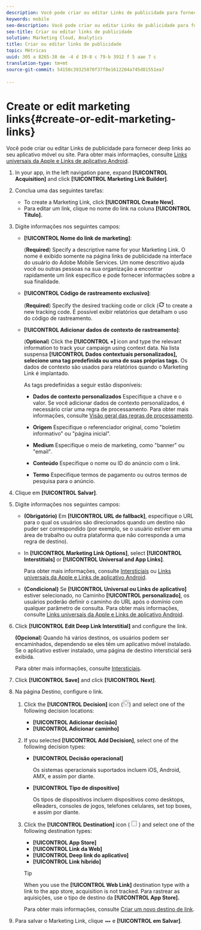 ```yaml
---
description: Você pode criar ou editar Links de publicidade para fornecer deep links no seu aplicativo móvel ou site.
keywords: mobile
seo-description: Você pode criar ou editar Links de publicidade para fornecer deep links no seu aplicativo móvel ou site.
seo-title: Criar ou editar links de publicidade
solution: Marketing Cloud, Analytics
title: Criar ou editar links de publicidade
topic: Métricas
uuid: 305 a 8265-38 de -4 d 19-8 c 79-b 3912 f 5 aae 7 c
translation-type: tm+mt
source-git-commit: 54150c39325070f37f8e1612204a745d81551ea7

---
```



# Create or edit marketing links{#create-or-edit-marketing-links}

Você pode criar ou editar Links de publicidade para fornecer deep links ao seu aplicativo móvel ou site. Para obter mais informações, consulte [Links universais da Apple e Links de aplicativo Android](/help/using/c-manage-app-settings/c-mob-confg-app/c-universal-app-links.md).

1. In your app, in the left navigation pane, expand **[!UICONTROL Acquisition]** and click **[!UICONTROL Marketing Link Builder]**.
1. Conclua uma das seguintes tarefas:

   * To create a Marketing Link, click **[!UICONTROL Create New]**.
   * Para editar um link, clique no nome do link na coluna **[!UICONTROL Título].**

1. Digite informações nos seguintes campos:

   * **[!UICONTROL Nome do link de marketing]**:

      (**Required**) Specify a descriptive name for your Marketing Link. O nome é exibido somente na página links de publicidade na interface do usuário do Adobe Mobile Services. Um nome descritivo ajuda você ou outras pessoas na sua organização a encontrar rapidamente um link específico e pode fornecer informações sobre a sua finalidade.

   * **[!UICONTROL Código de rastreamento exclusivo]**:

      (**Required**) Specify the desired tracking code or click (![generate icon](assets/icon_generate.png) to create a new tracking code. É possível exibir relatórios que detalham o uso do código de rastreamento.

   * **[!UICONTROL Adicionar dados de contexto de rastreamento]**:

      (**Optional**) Click the **[!UICONTROL +]** icon and type the relevant information to track your campaign using context data. Na lista suspensa **[!UICONTROL Dados contextuais personalizados], selecione uma tag predefinida ou uma de suas próprias tags.** Os dados de contexto são usados para relatórios quando o Marketing Link é implantado.

      As tags predefinidas a seguir estão disponíveis:

      * **Dados
de contexto personalizados** Especifique a chave e o valor. Se você adicionar dados de contexto personalizados, é necessário criar uma regra de processamento. Para obter mais informações, consulte [Visão geral das regras de processamento](https://docs.adobe.com/content/help/en/analytics/admin/admin-tools/processing-rules/processing-rules.html).

      * **Origem**
Especifique o referenciador original, como "boletim informativo" ou "página inicial".

      * **Medium**
Especifique o meio de marketing, como "banner" ou "email".

      * **Conteúdo**
Especifique o nome ou ID do anúncio com o link.

      * **Termo**
Especifique termos de pagamento ou outros termos de pesquisa para o anúncio.
1. Clique em **[!UICONTROL Salvar]**.
1. Digite informações nos seguintes campos:

   * **(Obrigatório)** Em **[!UICONTROL URL de fallback]**, especifique o URL para o qual os usuários são direcionados quando um destino não puder ser correspondido (por exemplo, se o usuário estiver em uma área de trabalho ou outra plataforma que não corresponda a uma regra de destino).
   * In **[!UICONTROL Marketing Link Options]**, select **[!UICONTROL Interstitials]** or **[!UICONTROL Universal and App Links]**.

      Para obter mais informações, consulte [Intersticiais](/help/using/acquisition-main/c-marketing-links-builder/t-create-edit-adobe-links/t-interstitials.md) ou [Links universais da Apple e Links de aplicativo Android](/help/using/c-manage-app-settings/c-mob-confg-app/c-universal-app-links.md).

   * **(Condicional)** Se **[!UICONTROL Universal ou Links de aplicativo]** estiver selecionado, no Caminho **[!UICONTROL personalizado]**, os usuários poderão definir o caminho do URL após o domínio com qualquer parâmetro de consulta. Para obter mais informações, consulte [Links universais da Apple e Links de aplicativo Android](/help/using/c-manage-app-settings/c-mob-confg-app/c-universal-app-links.md).

1. Click **[!UICONTROL Edit Deep Link Interstitial]** and configure the link.

   **(Opcional**) Quando há vários destinos, os usuários podem ser encaminhados, dependendo se eles têm um aplicativo móvel instalado. Se o aplicativo estiver instalado, uma página de destino intersticial será exibida.

   Para obter mais informações, consulte [Intersticiais](/help/using/acquisition-main/c-marketing-links-builder/t-create-edit-adobe-links/t-interstitials.md).

1. Click **[!UICONTROL Save]** and click **[!UICONTROL Next]**.
1. Na página Destino, configure o link.

   1. Click the **[!UICONTROL Decision]** icon (![decision icon](assets/icon_decision.png)) and select one of the following decision locations:

      * **[!UICONTROL Adicionar decisão]**
      * **[!UICONTROL Adicionar caminho]**
   1. If you selected **[!UICONTROL Add Decision]**, select one of the following decision types:

      * **[!UICONTROL Decisão operacional]**

         Os sistemas operacionais suportados incluem iOS, Android, AMX, e assim por diante.

      * **[!UICONTROL Tipo de dispositivo]**

         Os tipos de dispositivos incluem dispositivos como desktops, eReaders, consoles de jogos, telefones celulares, set top boxes, e assim por diante.
   1. Click the **[!UICONTROL Destination]** icon ( ![square icon](assets/icon_square.png) ) and select one of the following destination types:

      * **[!UICONTROL App Store]**
      * **[!UICONTROL Link da Web]**
      * **[!UICONTROL Deep link do aplicativo]**
      * **[!UICONTROL Link híbrido]**
      >[!TIP]
      >
      >When you use the **[!UICONTROL Web Link]** destination type with a link to the app store, acquisition is not tracked. Para rastrear as aquisições, use o tipo de destino da **[!UICONTROL App Store].**

      Para obter mais informações, consulte [Criar um novo destino de link](/help/using/acquisition-main/c-manage-link-destinations/t-create-new-app-deep-link-destination.md).




1. Para salvar o Marketing Link, clique ![em elipses](assets/icon_elipses.png) e **[!UICONTROL em Salvar]**.

